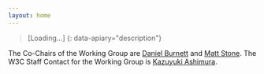 ```yaml
---
layout: home
---
```

> [Loading…]
{: data-apiary="description"}


The Co-Chairs of the Working Group are [Daniel Burnett](mailto:daniel.burnett@consensys.net) and
[Matt Stone](mailto:mstone@stonecover.com). The W3C Staff Contact for the Working Group is [Kazuyuki Ashimura](mailto:ashimura@w3.org).


